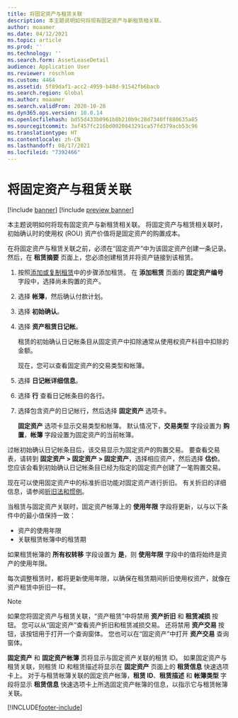 ```yaml
---
title: 将固定资产与租赁关联
description: 本主题说明如何将现有固定资产与新租赁相关联。
author: moaamer
ms.date: 04/12/2021
ms.topic: article
ms.prod: ''
ms.technology: ''
ms.search.form: AssetLeaseDetail
audience: Application User
ms.reviewer: roschlom
ms.custom: 4464
ms.assetid: 5f89daf1-acc2-4959-b48d-91542fb6bacb
ms.search.region: Global
ms.author: moaamer
ms.search.validFrom: 2020-10-28
ms.dyn365.ops.version: 10.0.14
ms.openlocfilehash: bd55d433b0961b8b210b9c28d7340ff880635a85
ms.sourcegitcommit: 3af457fc216bd0020843291ca57fd379acb53c96
ms.translationtype: HT
ms.contentlocale: zh-CN
ms.lasthandoff: 08/17/2021
ms.locfileid: "7392466"
---
```

# <a name="associate-fixed-assets-with-leases"></a>将固定资产与租赁关联

[!include [banner](../includes/banner.md)]
[!include [preview banner](../includes/preview-banner.md)]

本主题说明如何将现有固定资产与新租赁相关联。 将固定资产与租赁相关联时，初始确认时的使用权 (ROU) 资产价值将是固定资产的购置成本。

在将固定资产与租赁关联之前，必须在“固定资产”中为该固定资产创建一条记录。 然后，在 **租赁摘要** 页面上，您必须创建租赁并将资产链接到该租赁。

1. 按照[添加或复制租赁](add-lease.md)中的步骤添加租赁。 在 **添加租赁** 页面的 **固定资产编号** 字段中，选择尚未购置的资产。
2. 选择 **帐簿**，然后确认付款计划。
3. 选择 **初始确认**。
4. 选择 **资产租赁日记帐**。

    租赁的初始确认日记帐条目从固定资产中扣除通常从使用权资产科目中扣除的金额。

    现在，您可以查看固定资产的交易类型和帐簿。

5. 选择 **日记帐详细信息**。
6. 选择 **行** 查看日记帐条目的各行。
7. 选择包含资产的日记帐行，然后选择 **固定资产** 选项卡。

    **固定资产** 选项卡显示交易类型和帐簿。 默认情况下，**交易类型** 字段设置为 **购置**，**帐簿** 字段设置为固定资产的当前帐簿。

过帐初始确认日记帐条目后，该交易显示为固定资产的购置交易。 要查看交易表，请转到 **固定资产 \> 固定资产 \> 固定资产**，选择相应资产，然后选择 **估价**。 您应该会看到初始确认日记帐条目已经为指定的固定资产创建了一笔购置交易。

现在可以使用固定资产中的标准折旧功能对固定资产进行折旧。 有关折旧的详细信息，请参阅[折旧法和惯例](../fixed-assets/depreciation-methods-conventions.md)。

当租赁与固定资产关联时，固定资产帐簿上的 **使用年限** 字段将更新，以与以下条件中的最小值保持一致： 

 - 资产的使用年限
 - 关联租赁帐簿中的租赁期

如果租赁帐簿的 **所有权转移** 字段设置为 **是**，则 **使用年限** 字段中的值将始终是资产的使用年限。 
 
每次调整租赁时，都将更新使用年限，以确保在租赁期间折旧使用权资产，就像在资产租赁中折旧一样。

> [!NOTE]
> 如果您将固定资产与租赁关联，“资产租赁”中将禁用 **资产折旧** 和 **租赁减损** 按钮。 您可以从“固定资产”查看资产折旧和租赁减损交易。 还将禁用 **资产交易** 按钮，该按钮用于打开一个查询窗体。 您也可以在“固定资产”中打开 **资产交易** 查询窗体。  

**固定资产** 和 **固定资产帐簿** 页将显示与固定资产关联的租赁 ID。 如果固定资产与租赁关联，则租赁 ID 和租赁描述将显示在 **固定资产** 页面上的 **租赁信息** 快速选项卡上。 对于与租赁帐簿关联的固定资产帐簿，**租赁 ID**、**租赁描述** 和 **帐簿类型** 字段将显示 **租赁信息** 快速选项卡上所选固定资产帐簿的信息，以指示它与租赁帐簿关联。

[!INCLUDE[footer-include](../../includes/footer-banner.md)]
